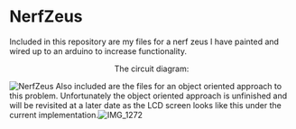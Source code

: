 # NerfZeus
Included in this repository are my files for a nerf zeus I have painted and wired up to an arduino to increase functionality.
<p align="center">
  The circuit diagram:
</p>

![NerfZeus](https://user-images.githubusercontent.com/38081126/170147878-2ea72245-42ce-4946-8af7-eb5291e770c8.jpg)
Also included are the files for an object oriented approach to this problem. Unfortunately the object oriented approach is unfinished and will be revisited at a later date as the LCD screen looks like this under the current implementation.![IMG_1272](https://user-images.githubusercontent.com/38081126/169588125-8101f675-aefb-4f70-af85-870e87a8a555.jpg)
